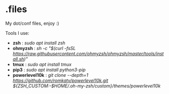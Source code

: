 # .files


My dot/conf files, enjoy :)

Tools I use:
  - **zsh** : <em>sudo apt install zsh</em>
  - **ohmyzsh** : <em>sh -c "$(curl -fsSL https://raw.githubusercontent.com/ohmyzsh/ohmyzsh/master/tools/install.sh)"</em>
  - **tmux** : <em>sudo apt install tmux</em>
  - **pip3** : <em>sudo apt install python3-pip</em>
  - **powerlevel10k** : <em>git clone --depth=1 https://github.com/romkatv/powerlevel10k.git ${ZSH_CUSTOM:-$HOME/.oh-my-zsh/custom}/themes/powerlevel10k</em>
